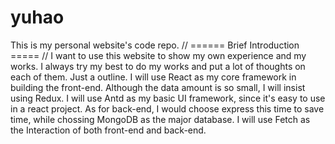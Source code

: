 # yuhao
This is my personal website's code repo.
// ====== Brief Introduction ===== //
I want to use this website to show my own experience and my works. I always try my best to do my works and put a lot of thoughts on each of them.
Just a outline. I will use React as my core framework in building the front-end. Although the data amount is so small, I will insist using Redux.
I will use Antd as my basic UI framework, since it's easy to use in a react project.
As for back-end, I would choose express this time to save time, while chossing MongoDB as the major database.
I will use Fetch as the Interaction of both front-end and back-end.
